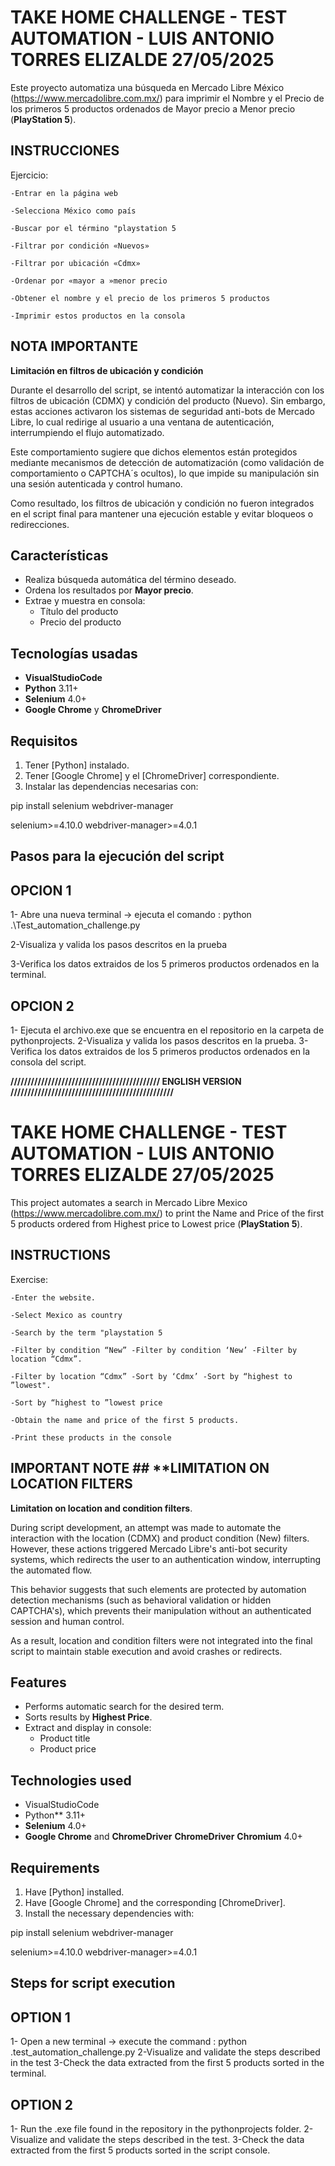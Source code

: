 # TAKE HOME CHALLENGE - TEST AUTOMATION - LUIS ANTONIO TORRES ELIZALDE 27/05/2025

Este proyecto automatiza una búsqueda en Mercado Libre México (https://www.mercadolibre.com.mx/) para imprimir el Nombre y el Precio de los primeros 5 productos ordenados de Mayor precio a Menor precio (**PlayStation 5**).

## INSTRUCCIONES 

Ejercicio:

	-Entrar en la página web

	-Selecciona México como país

	-Buscar por el término "playstation 5

	-Filtrar por condición «Nuevos»

	-Filtrar por ubicación «Cdmx»

	-Ordenar por «mayor a »menor precio

	-Obtener el nombre y el precio de los primeros 5 productos

	-Imprimir estos productos en la consola

## NOTA IMPORTANTE 

**Limitación en filtros de ubicación y condición**

Durante el desarrollo del script, se intentó automatizar la interacción con los filtros de ubicación (CDMX) y condición del producto (Nuevo). Sin embargo, estas acciones activaron los sistemas de seguridad anti-bots de Mercado Libre, lo cual redirige al usuario a una ventana de autenticación, interrumpiendo el flujo automatizado.

Este comportamiento sugiere que dichos elementos están protegidos mediante mecanismos de detección de automatización (como validación de comportamiento o CAPTCHA´s ocultos), lo que impide su manipulación sin una sesión autenticada y control humano.

Como resultado, los filtros de ubicación y condición no fueron integrados en el script final para mantener una ejecución estable y evitar bloqueos o redirecciones.

## Características

- Realiza búsqueda automática del término deseado.
- Ordena los resultados por **Mayor precio**.
- Extrae y muestra en consola:
  - Título del producto
  - Precio del producto

## Tecnologías usadas

- **VisualStudioCode**
- **Python** 3.11+
- **Selenium** 4.0+
- **Google Chrome** y **ChromeDriver**

## Requisitos

1. Tener [Python] instalado.
2. Tener [Google Chrome] y el [ChromeDriver] correspondiente.
3. Instalar las dependencias necesarias con:

pip install selenium webdriver-manager

selenium>=4.10.0
webdriver-manager>=4.0.1

## Pasos para la ejecución del script

## OPCION 1

1- Abre una nueva terminal -> ejecuta el comando : 
python .\Test_automation_challenge.py

2-Visualiza y valida los pasos descritos en la prueba

3-Verifica los datos extraidos de los 5 primeros productos ordenados en la terminal. 

## OPCION 2

1- Ejecuta el archivo.exe que se encuentra en el repositorio en la carpeta de pythonprojects.
2-Visualiza y valida los pasos descritos en la prueba.
3-Verifica los datos extraidos de los 5 primeros productos ordenados en la consola del script.

**//////////////////////////////////////////// ENGLISH VERSION ////////////////////////////////////////////////**

# TAKE HOME CHALLENGE - TEST AUTOMATION - LUIS ANTONIO TORRES ELIZALDE 27/05/2025

This project automates a search in Mercado Libre Mexico (https://www.mercadolibre.com.mx/) to print the Name and Price of the first 5 products ordered from Highest price to Lowest price (**PlayStation 5**).

## INSTRUCTIONS

Exercise:

	-Enter the website.

	-Select Mexico as country

	-Search by the term "playstation 5

	-Filter by condition “New” -Filter by condition ‘New’ -Filter by location “Cdmx”.

	-Filter by location “Cdmx” -Sort by ‘Cdmx’ -Sort by “highest to ”lowest".

	-Sort by “highest to ”lowest price

	-Obtain the name and price of the first 5 products.

	-Print these products in the console

## IMPORTANT NOTE ## **LIMITATION ON LOCATION FILTERS

**Limitation on location and condition filters**.

During script development, an attempt was made to automate the interaction with the location (CDMX) and product condition (New) filters. However, these actions triggered Mercado Libre's anti-bot security systems, which redirects the user to an authentication window, interrupting the automated flow.

This behavior suggests that such elements are protected by automation detection mechanisms (such as behavioral validation or hidden CAPTCHA's), which prevents their manipulation without an authenticated session and human control.

As a result, location and condition filters were not integrated into the final script to maintain stable execution and avoid crashes or redirects.

## Features

- Performs automatic search for the desired term.
- Sorts results by **Highest Price**.
- Extract and display in console:
  - Product title
  - Product price

## Technologies used

- VisualStudioCode
- Python** 3.11+
- **Selenium** 4.0+
- **Google Chrome** and **ChromeDriver** **ChromeDriver** **Chromium** 4.0+

## Requirements

1. Have [Python] installed.
2. Have [Google Chrome] and the corresponding [ChromeDriver].
3. Install the necessary dependencies with:

pip install selenium webdriver-manager

selenium>=4.10.0
webdriver-manager>=4.0.1

## Steps for script execution

## OPTION 1

1- Open a new terminal -> execute the command : 
python .test_automation_challenge.py
2-Visualize and validate the steps described in the test
3-Check the data extracted from the first 5 products sorted in the terminal. 

## OPTION 2

1- Run the .exe file found in the repository in the pythonprojects folder.
2-Visualize and validate the steps described in the test.
3-Check the data extracted from the first 5 products sorted in the script console.